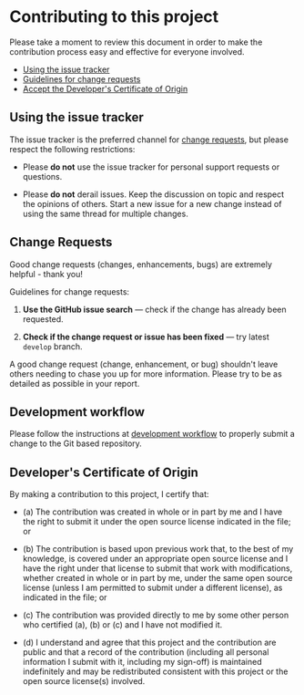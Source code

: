 # Contributing to this project

Please take a moment to review this document in order to make the contribution process easy and effective for everyone involved.

* [Using the issue tracker](#issue_tracker)
* [Guidelines for change requests](#change_requests)
* [Accept the Developer's Certificate of Origin](#developers-certificate-of-origin)

<a name="issue_tracker"></a>
## Using the issue tracker

The issue tracker is the preferred channel for [change requests](#change_requests), but please respect the following restrictions:

* Please **do not** use the issue tracker for personal support requests or questions.

* Please **do not** derail issues. Keep the discussion on topic and respect the opinions of others. Start a new issue for a new change instead of using the same thread for multiple changes.

<a name="change_requests"></a>
## Change Requests

Good change requests (changes, enhancements, bugs) are extremely helpful - thank you!

Guidelines for change requests:

1. **Use the GitHub issue search** &mdash; check if the change has already been requested.

2. **Check if the change request or issue has been fixed** &mdash; try latest `develop` branch.

A good change request (change, enhancement, or bug) shouldn't leave others needing to chase you up for more information. Please try to be as detailed as possible in your report.

<a id="dev_workflow"></a>
## Development workflow

Please follow the instructions at [development workflow](development_workflow.md) to properly submit a change to the Git based repository.

<a id="developers-certificate-of-origin"></a>
## Developer's Certificate of Origin

By making a contribution to this project, I certify that:

* (a) The contribution was created in whole or in part by me and I
  have the right to submit it under the open source license
  indicated in the file; or

* (b) The contribution is based upon previous work that, to the best
  of my knowledge, is covered under an appropriate open source
  license and I have the right under that license to submit that
  work with modifications, whether created in whole or in part
  by me, under the same open source license (unless I am
  permitted to submit under a different license), as indicated
  in the file; or

* (c) The contribution was provided directly to me by some other
  person who certified (a), (b) or (c) and I have not modified
  it.

* (d) I understand and agree that this project and the contribution
  are public and that a record of the contribution (including all
  personal information I submit with it, including my sign-off) is
  maintained indefinitely and may be redistributed consistent with
  this project or the open source license(s) involved.
